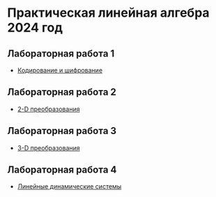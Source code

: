 # Практическая линейная алгебра 2024 год

## Лабораторная работа 1

* [Кодирование и шифрование](lab1/lab1.ipynb)

## Лабораторная работа 2

* [2-D преобразования](lab2/lab2.ipynb)

## Лабораторная работа 3

* [3-D преобразования](lab3/lab3.ipynb)

## Лабораторная работа 4

* [Линейные динамические системы](lab4/lab4.ipynb)